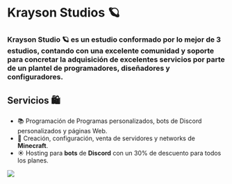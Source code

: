 # Krayson Studios 🪐

### Krayson Studio 🪐 es un estudio conformado por lo mejor de 3 estudios, contando con una excelente comunidad y soporte para concretar la adquisición de excelentes servicios por parte de un plantel de programadores, diseñadores y configuradores.

## Servicios 🛍️

- 📚  Programación de Programas personalizados, bots de Discord personalizados y páginas Web.
- 🧸  Creación, configuración, venta de servidores y networks de __**Minecraft**__.
- ☀️  Hosting para __**bots**__ de __**Discord**__ con un 30% de descuento para todos los planes.

<!---
Discord Markdown Badge API
https://github.com/gitlimes/discord-md-badge?
-->
[![](https://dcbadge.limes.pink/api/server/https://discord.com/invite/DWfuQRsxwb)](https://discord.com/invite/DWfuQRsxwb)
